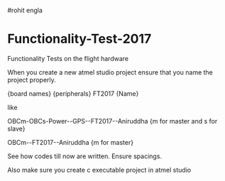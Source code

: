 #rohit engla
# Functionality-Test-2017
Functionality Tests on the flight hardware

When you create a new atmel studio project ensure that you name the project properly. 

{board names} {peripherals} FT2017 {Name}

like

OBCm-OBCs-Power--GPS--FT2017--Aniruddha {m for master and s for slave}  

OBCm--FT2017--Aniruddha   {m for master}

See how codes till now are written. Ensure spacings.   

Also make sure you create c executable project in atmel studio 
